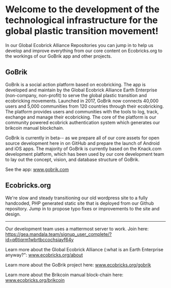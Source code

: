 # Welcome to the development of the technological infrastructure for the global plastic transition movement!

In our Global Ecobrick Alliance Repositories you can jump in to help us develop and improve everything from our core content on Ecobricks.org to the workings of our GoBrik app and other projects.

<h2>GoBrik</h2>
GoBrik is a social action platform based on ecobricking.  The app is developed and maintain by the Global Ecobrick Alliance Earth Enterprise (non-company, non-profit) to serve the global plastic transition and ecobricking movements. Launched in 2017, GoBrik now connects 40,000 users and 5,000 communities from 120 countries through their ecobricking.  The platform provides users and communities with the tools to log, track, exchange and manage their ecobricking.  The core of the platform is our community powered ecobrick authentication system which generates our brikcoin manual blockchain.  

GoBrik is currently in beta-- as we prepare all of our core assets for open source development here in on GitHub and prepare the launch of Android and iOS apps.  The majority of GoBrik is currently based on the Knack.com development platform, which has been used by our core development team to lay out the concept, vision, and database structure of GoBrik.

See the app: www.gobrik.com

<h2>Ecobricks.org</h2>

We're slow and steady transitioning our old wordpress site to a fully handcoded, PHP generated static site that is deployed from our Github repository.  Jump in to propose typo fixes or improvements to the site and design.

-----

Our development team uses a mattermost server to work. Join here:  https://gea.mandala.team/signup_user_complete/?id=q6tiqrm1wbrtbccochsiayf64y

Learn more about the Global Ecobrick Alliance (:what is an Earth Enterprise anyway?":  www.ecobricks.org/about

Learn more about the GoBrik project here:  www.ecobricks.org/gobrik

Learn more about the Brikcoin manual block-chain here:  www.ecobricks.org/brikcoin

